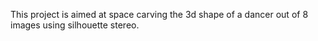 This project is aimed at space carving the 3d shape of a dancer out of 8 images using silhouette stereo.
